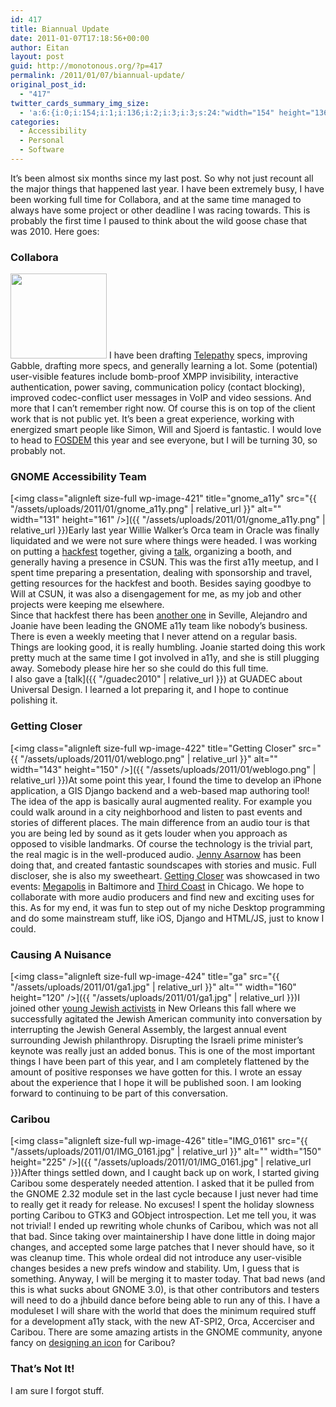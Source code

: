 ```yaml
---
id: 417
title: Biannual Update
date: 2011-01-07T17:18:56+00:00
author: Eitan
layout: post
guid: http://monotonous.org/?p=417
permalink: /2011/01/07/biannual-update/
original_post_id:
  - "417"
twitter_cards_summary_img_size:
  - 'a:6:{i:0;i:154;i:1;i:136;i:2;i:3;i:3;s:24:"width="154" height="136"";s:4:"bits";i:8;s:4:"mime";s:9:"image/png";}'
categories:
  - Accessibility
  - Personal
  - Software
---
```

It&#8217;s been almost six months since my last post. So why not just recount all the major things that happened last year. I have been extremely busy, I have been working full time for Collabora, and at the same time managed to always have some project or other deadline I was racing towards. This is probably the first time I paused to think about the wild goose chase that was 2010. Here goes:

### Collabora

<img class="alignleft" title="Collabora Logo" src="http://planet.collabora.co.uk/images/collabora.png" alt="" width="154" height="136" /> I have been drafting [Telepathy](http://telepathy.freedesktop.org/wiki) specs, improving Gabble, drafting more specs, and generally learning a lot. Some (potential) user-visible features include bomb-proof XMPP invisibility, interactive authentication, power saving, communication policy (contact blocking), improved codec-conflict user messages in VoIP and video sessions. And more that I can&#8217;t remember right now. Of course this is on top of the client work that is not public yet. It&#8217;s been a great experience, working with energized smart people like Simon, Will and Sjoerd is fantastic. I would love to head to [FOSDEM](http://fosdem.org) this year and see everyone, but I will be turning 30, so probably not.

### GNOME Accessibility Team

[<img class="alignleft size-full wp-image-421" title="gnome_a11y" src="{{ "/assets/uploads/2011/01/gnome_a11y.png" | relative_url }}" alt="" width="131" height="161" />]({{ "/assets/uploads/2011/01/gnome_a11y.png" | relative_url }})Early last year Willie Walker&#8217;s Orca team in Oracle was finally liquidated and we were not sure where things were headed. I was working on putting a [hackfest](http://live.gnome.org/Accessibility/Hackfest2010) together, giving a [talk](http://people.gnome.org/~eitani/csun2010/), organizing a booth, and generally having a presence in CSUN. This was the first a11y meetup, and I spent time preparing a presentation, dealing with sponsorship and travel, getting resources for the hackfest and booth. Besides saying goodbye to Will at CSUN, it was also a disengagement for me, as my job and other projects were keeping me elsewhere.  
Since that hackfest there has been [another one](http://live.gnome.org/Accessibility/HackfestAEGIS2010) in Seville, ﻿﻿Alejandro and Joanie have been leading the GNOME a11y team like nobody&#8217;s business. There is even a weekly meeting that I never attend on a regular basis. Things are looking good, it is really humbling. Joanie started doing this work pretty much at the same time I got involved in a11y, and she is still plugging away. Somebody please hire her so she could do this full time.  
I also gave a [talk]({{ "/guadec2010" | relative_url }}) at GUADEC about Universal Design. I learned a lot preparing it, and I hope to continue polishing it.

### Getting Closer

[<img class="alignleft size-full wp-image-422" title="Getting Closer" src="{{ "/assets/uploads/2011/01/weblogo.png" | relative_url }}" alt="" width="143" height="150" />]({{ "/assets/uploads/2011/01/weblogo.png" | relative_url }})At some point this year, I found the time to develop an iPhone application, a GIS Django backend and a web-based map authoring tool! The idea of the app is basically aural augmented reality. For example you could walk around in a city neighborhood and listen to past events and stories of different places. The main difference from an audio tour is that you are being led by sound as it gets louder when you approach as opposed to visible landmarks. Of course the technology is the trivial part, the real magic is in the well-produced audio. [Jenny Asarnow](http://23rdandunion.org/) has been doing that, and created fantastic soundscapes with stories and music. Full discloser, she is also my sweetheart. [Getting Closer](http://getting-closer.org/) was showcased in two events: [Megapolis](http://megapolisfestival.org/blogalogadingdong/) in Baltimore and [Third Coast](http://www.thirdcoastfestival.org/) in Chicago. We hope to collaborate with more audio producers and find new and exciting uses for this. As for my end, it was fun to step out of my niche Desktop programming and do some mainstream stuff, like iOS, Django and HTML/JS, just to know I could.

### Causing A Nuisance

[<img class="alignleft size-full wp-image-424" title="ga" src="{{ "/assets/uploads/2011/01/ga1.jpg" | relative_url }}" alt="" width="160" height="120" />]({{ "/assets/uploads/2011/01/ga1.jpg" | relative_url }})I joined other [young Jewish activists](http://youngjewishproud.org) in New Orleans this fall where we successfully agitated the Jewish American community into conversation by interrupting the Jewish General Assembly, the largest annual event surrounding Jewish philanthropy. Disrupting the Israeli prime minister&#8217;s keynote was really just an added bonus. This is one of the most important things I have been part of this year, and I am completely flattened by the amount of positive responses we have gotten for this. I wrote an essay about the experience that I hope it will be published soon. I am looking forward to continuing to be part of this conversation.

### Caribou

[<img class="alignleft size-full wp-image-426" title="IMG_0161" src="{{ "/assets/uploads/2011/01/IMG_0161.jpg" | relative_url }}" alt="" width="150" height="225" />]({{ "/assets/uploads/2011/01/IMG_0161.jpg" | relative_url }})After things settled down, and I caught back up on work, I started giving Caribou some desperately needed attention. I asked that it be pulled from the GNOME 2.32 module set in the last cycle because I just never had time to really get it ready for release. No excuses! I spent the holiday slowness porting Caribou to GTK3 and GObject introspection. Let me tell you, it was not trivial! I ended up rewriting whole chunks of Caribou, which was not all that bad. Since taking over maintainership I have done little in doing major changes, and accepted some large patches that I never should have, so it was cleanup time. This whole ordeal did not introduce any user-visible changes besides a new prefs window and stability. Um, I guess that is something. Anyway, I will be merging it to master today. That bad news (and this is what sucks about GNOME 3.0), is that other contributors and testers will need to do a jhbuild dance before being able to run any of this. I have a moduleset I will share with the world that does the minimum required stuff for a development a11y stack, with the new AT-SPI2, Orca, Accerciser and Caribou. There are some amazing artists in the GNOME community, anyone fancy on [designing an icon](https://bugzilla.gnome.org/show_bug.cgi?id=618293) for Caribou?

### That&#8217;s Not It!

I am sure I forgot stuff.